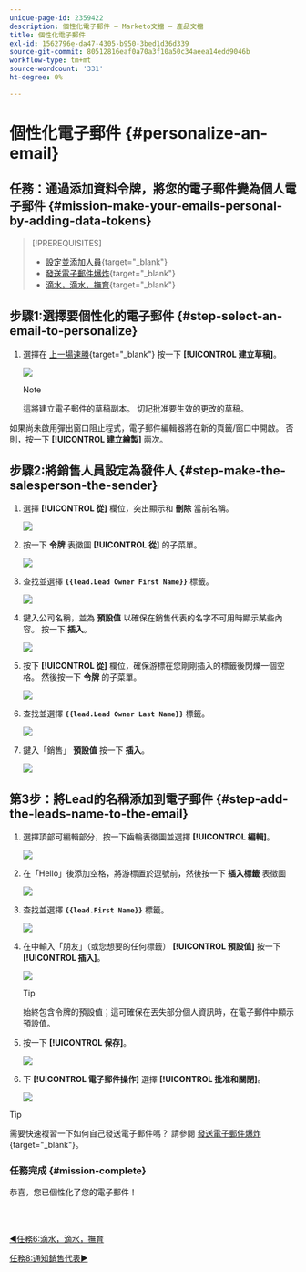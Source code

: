 ```yaml
---
unique-page-id: 2359422
description: 個性化電子郵件 — Marketo文檔 — 產品文檔
title: 個性化電子郵件
exl-id: 1562796e-da47-4305-b950-3bed1d36d339
source-git-commit: 80512816eaf0a70a3f10a50c34aeea14edd9046b
workflow-type: tm+mt
source-wordcount: '331'
ht-degree: 0%

---
```


# 個性化電子郵件 {#personalize-an-email}

## 任務：通過添加資料令牌，將您的電子郵件變為個人電子郵件 {#mission-make-your-emails-personal-by-adding-data-tokens}

>[!PREREQUISITES]
>
>* [設定並添加人員](/help/marketo/getting-started/quick-wins/get-set-up-and-add-a-person.md){target="_blank"}
>* [發送電子郵件爆炸](/help/marketo/getting-started/quick-wins/send-an-email.md){target="_blank"}
>* [滴水，滴水，撫育](/help/marketo/getting-started/quick-wins/drip-drip-nurture.md){target="_blank"}


## 步驟1:選擇要個性化的電子郵件 {#step-select-an-email-to-personalize}

1. 選擇在 [上一場速勝](/help/marketo/getting-started/quick-wins/drip-drip-nurture.md){target="_blank"} 按一下 **[!UICONTROL 建立草稿]**。

   ![](assets/personalize-an-email-1.png)

   >[!NOTE]
   >
   >這將建立電子郵件的草稿副本。 切記批准要生效的更改的草稿。

如果尚未啟用彈出窗口阻止程式，電子郵件編輯器將在新的頁籤/窗口中開啟。 否則，按一下 **[!UICONTROL 建立繪製]** 兩次。

## 步驟2:將銷售人員設定為發件人 {#step-make-the-salesperson-the-sender}

1. 選擇 **[!UICONTROL 從]** 欄位，突出顯示和 **刪除** 當前名稱。

   ![](assets/personalize-an-email-2.png)

1. 按一下 **令牌** 表徵圖 **[!UICONTROL 從]** 的子菜單。

   ![](assets/personalize-an-email-3.png)

1. 查找並選擇 **`{{lead.Lead Owner First Name}}`** 標籤。

   ![](assets/personalize-an-email-4.png)

1. 鍵入公司名稱，並為 **預設值** 以確保在銷售代表的名字不可用時顯示某些內容。 按一下 **插入**。

   ![](assets/personalize-an-email-5.png)

1. 按下 **[!UICONTROL 從]** 欄位，確保游標在您剛剛插入的標籤後閃爍一個空格。 然後按一下 **令牌** 的子菜單。

   ![](assets/personalize-an-email-6.png)

1. 查找並選擇 **`{{lead.Lead Owner Last Name}}`** 標籤。

   ![](assets/personalize-an-email-7.png)

1. 鍵入「銷售」 **預設值** 按一下 **插入**。

   ![](assets/personalize-an-email-8.png)

## 第3步：將Lead的名稱添加到電子郵件 {#step-add-the-leads-name-to-the-email}

1. 選擇頂部可編輯部分，按一下齒輪表徵圖並選擇 **[!UICONTROL 編輯]**。

   ![](assets/personalize-an-email-9.png)

1. 在「Hello」後添加空格，將游標置於逗號前，然後按一下 **插入標籤** 表徵圖

   ![](assets/personalize-an-email-10.png)

1. 查找並選擇 **`{{lead.First Name}}`** 標籤。

   ![](assets/personalize-an-email-11.png)

1. 在中輸入「朋友」（或您想要的任何標籤） **[!UICONTROL 預設值]** 按一下 **[!UICONTROL 插入]**。

   ![](assets/personalize-an-email-12.png)

   >[!TIP]
   >
   >始終包含令牌的預設值；這可確保在丟失部分個人資訊時，在電子郵件中顯示預設值。

1. 按一下 **[!UICONTROL 保存]**。

   ![](assets/personalize-an-email-13.png)

1. 下 **[!UICONTROL 電子郵件操作]** 選擇 **[!UICONTROL 批准和關閉]**。

   ![](assets/personalize-an-email-14.png)

>[!TIP]
>
>需要快速複習一下如何自己發送電子郵件嗎？ 請參閱 [發送電子郵件爆炸](/help/marketo/getting-started/quick-wins/send-an-email.md){target="_blank"}。

### 任務完成 {#mission-complete}

恭喜，您已個性化了您的電子郵件！

<br> 

[◄任務6:滴水，滴水，撫育](/help/marketo/getting-started/quick-wins/drip-drip-nurture.md)

[任務8:通知銷售代表►](/help/marketo/getting-started/quick-wins/alert-the-sales-rep.md)
